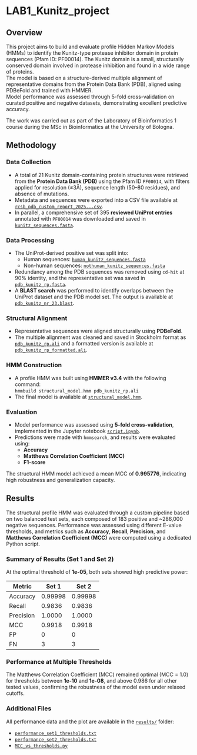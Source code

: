 # LAB1_Kunitz_project
## Overview
This project aims to build and evaluate profile Hidden Markov Models (HMMs) to identify the Kunitz-type protease inhibitor domain in protein sequences (Pfam ID: PF00014). The Kunitz domain is a small, structurally conserved domain involved in protease inhibition and found in a wide range of proteins.\
The model is based on a structure-derived multiple alignment of representative domains from the Protein Data Bank (PDB), aligned using PDBeFold and trained with HMMER.\
Model performance was assessed through 5-fold cross-validation on curated positive and negative datasets, demonstrating excellent predictive accuracy.

The work was carried out as part of the Laboratory of Bioinformatics 1 course during the MSc in Bioinformatics at the University of Bologna.


## Methodology

### Data Collection

- A total of 21 Kunitz domain-containing protein structures were retrieved from the **Protein Data Bank (PDB)** using the Pfam ID `PF00014`, with filters applied for resolution (≤3Å), sequence length (50–80 residues), and absence of mutations.
- Metadata and sequences were exported into a CSV file available at [`rcsb_pdb_custom_report_2025...csv`](raw_data/rcsb_pdb_custom_report_2025...csv).
- In parallel, a comprehensive set of 395 **reviewed UniProt entries** annotated with `PF00014` was downloaded and saved in [`kunitz_sequences.fasta`](raw_data/kunitz_sequences.fasta).

### Data Processing

- The UniProt-derived positive set was split into:
  - Human sequences: [`human_kunitz_sequences.fasta`](raw_data/human_kunitz_sequences.fasta)
  - Non-human sequences: [`nothuman_kunitz_sequences.fasta`](raw_data/nothuman_kunitz_sequences.fasta)
- Redundancy among the PDB sequences was removed using `cd-hit` at 90% identity, and the representative set was saved in [`pdb_kunitz_rp.fasta`](hmm_model/pdb_kunitz_rp.fasta).
- A **BLAST search** was performed to identify overlaps between the UniProt dataset and the PDB model set. The output is available at [`pdb_kunitz_nr_23.blast`](blast_results/pdb_kunitz_nr_23.blast).

### Structural Alignment

- Representative sequences were aligned structurally using **PDBeFold**.
- The multiple alignment was cleaned and saved in Stockholm format as [`pdb_kunitz_rp.ali`](hmm_model/pdb_kunitz_rp.ali) and a formatted version is available at [`pdb_kunitz_rp_formatted.ali`](hmm_model/pdb_kunitz_rp_formatted.ali).

### HMM Construction

- A profile HMM was built using **HMMER v3.4** with the following command:\
``` hmmbuild structural_model.hmm pdb_kunitz_rp.ali ```
- The final model is available at [`structural_model.hmm`](hmm_model/structural_model.hmm).

### Evaluation

- Model performance was assessed using **5-fold cross-validation**, implemented in the Jupyter notebook [`script.ipynb`](script.ipynb).
- Predictions were made with `hmmsearch`, and results were evaluated using:
  - **Accuracy**
  - **Matthews Correlation Coefficient (MCC)**
  - **F1-score**

The structural HMM model achieved a mean MCC of **0.995776**, indicating high robustness and generalization capacity.

## Results

The structural profile HMM was evaluated through a custom pipeline based on two balanced test sets, each composed of 183 positive and ~286,000 negative sequences. Performance was assessed using different E-value thresholds, and metrics such as **Accuracy**, **Recall**, **Precision**, and **Matthews Correlation Coefficient (MCC)** were computed using a dedicated Python script.

### Summary of Results (Set 1 and Set 2)

At the optimal threshold of **1e-05**, both sets showed high predictive power:

| Metric     | Set 1     | Set 2     |
|------------|-----------|-----------|
| Accuracy   | 0.99998   | 0.99998   |
| Recall     | 0.9836    | 0.9836    |
| Precision  | 1.0000    | 1.0000    |
| MCC        | 0.9918    | 0.9918    |
| FP         | 0         | 0         |
| FN         | 3         | 3         |

### Performance at Multiple Thresholds

The Matthews Correlation Coefficient (MCC) remained optimal (MCC = 1.0) for thresholds between **1e-10** and **1e-08**, and above 0.986 for all other tested values, confirming the robustness of the model even under relaxed cutoffs.

### Additional Files

All performance data and the plot are available in the [`results/`](results/) folder:

- [`performance_set1_thresholds.txt`](results/performance_set1_thresholds.txt)
- [`performance_set2_thresholds.txt`](results/performance_set2_thresholds.txt)
- [`MCC_vs_thresholds.py`](results/MCC_vs_thresholds.py)
